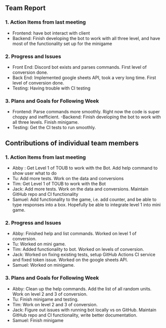 ## Team Report

### 1. Action Items from last meeting

- Frontend: have bot interact with client
- Backend: Finish developing the bot to work with all three level, and have most of the functionality set up for the minigame

### 2. Progress and Issues

- Front End: Discord bot exists and parses commands. First level of conversion done.
- Back End: Implemented google sheets API, took a very long time. First level of conversion done.
- Testing: Having trouble with CI testing

### 3. Plans and Goals for Following Week

- Frontend: Parse commands more smoothly. Right now the code is super choppy and inefficient. 
-Backend: Finish developing the bot to work with all three levels. Finish minigame.
- Testing: Get the CI tests to run smoothly.

## Contributions of individual team members

### 1. Action Items from last meeting
- Abby : Get Level 1 of TOUB to work with the Bot. Add help command to show user what to do
- Tu: Add more tests. Work on the data and conversions
- Tim: Get Level 1 of TOUB to work with the Bot
- Jack: Add more tests. Work on the data and conversions. Maintain GitHub repo and CI functionality
- Samuel: Add functionality to the game, i.e. add counter, and be able to type responses into a box. Hopefully be able to integrate level 1 into mini game. 


### 2. Progress and Issues

- Abby: Finished help and list commands. Worked on level 1 of conversion.
- Tu: Worked on mini game.
- Tim: Added functionality to bot. Worked on levels of conversion. 
- Jack: Worked on fixing existing tests, setup GitHub Actions CI service and fixed token issue. Worked on the google sheets API.
- Samuel: Worked on minigame.


### 3. Plans and Goals for Following Week

- Abby: Clean up the help commands. Add the list of all random units. Work on level 2 and 3 of conversion.
- Tu: Finish minigame and testing.
- Tim: Work on level 2 and 3 of conversion.
- Jack: Figure out issues with running bot locally vs on GitHub. Maintain GitHub repo and CI functionality, write better documentation.
- Samuel: Finish minigame


